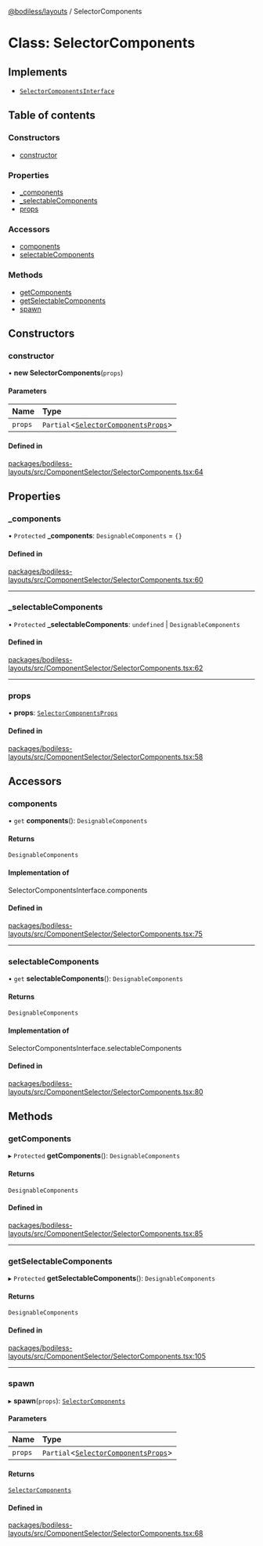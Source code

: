 [@bodiless/layouts](../README.md) / SelectorComponents

# Class: SelectorComponents

## Implements

- [`SelectorComponentsInterface`](../README.md#selectorcomponentsinterface)

## Table of contents

### Constructors

- [constructor](SelectorComponents.md#constructor)

### Properties

- [\_components](SelectorComponents.md#_components)
- [\_selectableComponents](SelectorComponents.md#_selectablecomponents)
- [props](SelectorComponents.md#props)

### Accessors

- [components](SelectorComponents.md#components)
- [selectableComponents](SelectorComponents.md#selectablecomponents)

### Methods

- [getComponents](SelectorComponents.md#getcomponents)
- [getSelectableComponents](SelectorComponents.md#getselectablecomponents)
- [spawn](SelectorComponents.md#spawn)

## Constructors

### constructor

• **new SelectorComponents**(`props`)

#### Parameters

| Name | Type |
| :------ | :------ |
| `props` | `Partial`<[`SelectorComponentsProps`](../README.md#selectorcomponentsprops)\> |

#### Defined in

[packages/bodiless-layouts/src/ComponentSelector/SelectorComponents.tsx:64](https://github.com/johnsonandjohnson/Bodiless-JS/blob/0f671adef/packages/bodiless-layouts/src/ComponentSelector/SelectorComponents.tsx#L64)

## Properties

### \_components

• `Protected` **\_components**: `DesignableComponents` = `{}`

#### Defined in

[packages/bodiless-layouts/src/ComponentSelector/SelectorComponents.tsx:60](https://github.com/johnsonandjohnson/Bodiless-JS/blob/0f671adef/packages/bodiless-layouts/src/ComponentSelector/SelectorComponents.tsx#L60)

___

### \_selectableComponents

• `Protected` **\_selectableComponents**: `undefined` \| `DesignableComponents`

#### Defined in

[packages/bodiless-layouts/src/ComponentSelector/SelectorComponents.tsx:62](https://github.com/johnsonandjohnson/Bodiless-JS/blob/0f671adef/packages/bodiless-layouts/src/ComponentSelector/SelectorComponents.tsx#L62)

___

### props

• **props**: [`SelectorComponentsProps`](../README.md#selectorcomponentsprops)

#### Defined in

[packages/bodiless-layouts/src/ComponentSelector/SelectorComponents.tsx:58](https://github.com/johnsonandjohnson/Bodiless-JS/blob/0f671adef/packages/bodiless-layouts/src/ComponentSelector/SelectorComponents.tsx#L58)

## Accessors

### components

• `get` **components**(): `DesignableComponents`

#### Returns

`DesignableComponents`

#### Implementation of

SelectorComponentsInterface.components

#### Defined in

[packages/bodiless-layouts/src/ComponentSelector/SelectorComponents.tsx:75](https://github.com/johnsonandjohnson/Bodiless-JS/blob/0f671adef/packages/bodiless-layouts/src/ComponentSelector/SelectorComponents.tsx#L75)

___

### selectableComponents

• `get` **selectableComponents**(): `DesignableComponents`

#### Returns

`DesignableComponents`

#### Implementation of

SelectorComponentsInterface.selectableComponents

#### Defined in

[packages/bodiless-layouts/src/ComponentSelector/SelectorComponents.tsx:80](https://github.com/johnsonandjohnson/Bodiless-JS/blob/0f671adef/packages/bodiless-layouts/src/ComponentSelector/SelectorComponents.tsx#L80)

## Methods

### getComponents

▸ `Protected` **getComponents**(): `DesignableComponents`

#### Returns

`DesignableComponents`

#### Defined in

[packages/bodiless-layouts/src/ComponentSelector/SelectorComponents.tsx:85](https://github.com/johnsonandjohnson/Bodiless-JS/blob/0f671adef/packages/bodiless-layouts/src/ComponentSelector/SelectorComponents.tsx#L85)

___

### getSelectableComponents

▸ `Protected` **getSelectableComponents**(): `DesignableComponents`

#### Returns

`DesignableComponents`

#### Defined in

[packages/bodiless-layouts/src/ComponentSelector/SelectorComponents.tsx:105](https://github.com/johnsonandjohnson/Bodiless-JS/blob/0f671adef/packages/bodiless-layouts/src/ComponentSelector/SelectorComponents.tsx#L105)

___

### spawn

▸ **spawn**(`props`): [`SelectorComponents`](SelectorComponents.md)

#### Parameters

| Name | Type |
| :------ | :------ |
| `props` | `Partial`<[`SelectorComponentsProps`](../README.md#selectorcomponentsprops)\> |

#### Returns

[`SelectorComponents`](SelectorComponents.md)

#### Defined in

[packages/bodiless-layouts/src/ComponentSelector/SelectorComponents.tsx:68](https://github.com/johnsonandjohnson/Bodiless-JS/blob/0f671adef/packages/bodiless-layouts/src/ComponentSelector/SelectorComponents.tsx#L68)
